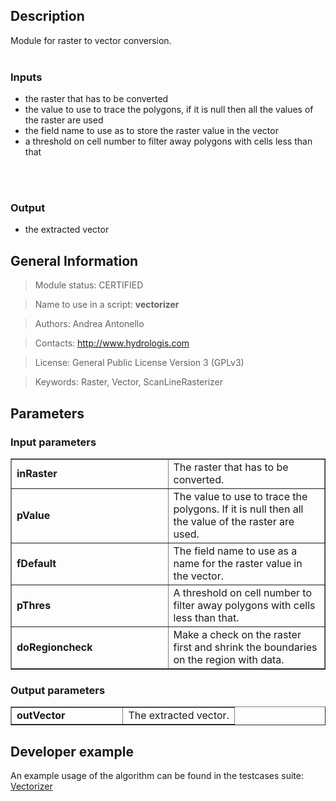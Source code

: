 <h2>Description</h2>

Module for raster to vector conversion.
<br>
<br>
<h3>Inputs</h3>
<ul>
<li>the raster that has to be converted</li>
<li>the value to use to trace the polygons, if it is null then all the values of the raster are used</li>
<li>the field name to use as to store the raster value in the vector</li>
<li>a threshold on cell number to filter away polygons with cells less than that</li>
</ul>
<br>
<br>
<h3>Output</h3>
<ul>
<li>the extracted vector</li>
</ul>


<h2>General Information</h2>

<blockquote>Module status: CERTIFIED</blockquote>

<blockquote>Name to use in a script: <b>vectorizer</b></blockquote>

<blockquote>Authors: Andrea Antonello</blockquote>

<blockquote>Contacts: <a href='http://www.hydrologis.com'>http://www.hydrologis.com</a></blockquote>

<blockquote>License: General Public License Version 3 (GPLv3)</blockquote>

<blockquote>Keywords: Raster, Vector, ScanLineRasterizer</blockquote>


<h2>Parameters</h2>

<h3>Input parameters</h3>
<table cellpadding='10' width='70%' border='1'>
<tr>
<td width='50%'> <b>inRaster</b> </td><td width='50%'> The raster that has to be converted. </td>
</tr>
<tr>
<td width='50%'> <b>pValue</b> </td><td width='50%'> The value to use to trace the polygons. If it is null then all the value of the raster are used. </td>
</tr>
<tr>
<td width='50%'> <b>fDefault</b> </td><td width='50%'> The field name to use as a name for the raster value in the vector. </td>
</tr>
<tr>
<td width='50%'> <b>pThres</b> </td><td width='50%'> A threshold on cell number to filter away polygons with cells less than that. </td>
</tr>
<tr>
<td width='50%'> <b>doRegioncheck</b> </td><td width='50%'> Make a check on the raster first and shrink the boundaries on the region with data. </td>
</tr>
</table>

<h3>Output parameters</h3>
<table cellpadding='10' width='70%' border='1'>
<tr>
<td width='50%'> <b>outVector</b> </td><td width='50%'> The extracted vector. </td>
</tr>
</table>

<h2>Developer example</h2>

An example usage of the algorithm can be found in the testcases suite:<br>
<a href='http://code.google.com/p/jgrasstools/source/browse/jgrassgears/src/test/java/org/jgrasstools/gears/modules/TestVectorizer.java'>Vectorizer</a>